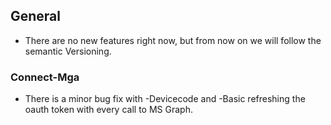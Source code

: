 ## General
- There are no new features right now, but from now on we will follow the semantic Versioning. 

### Connect-Mga
- There is a minor bug fix with -Devicecode and -Basic refreshing the oauth token with every call to MS Graph.